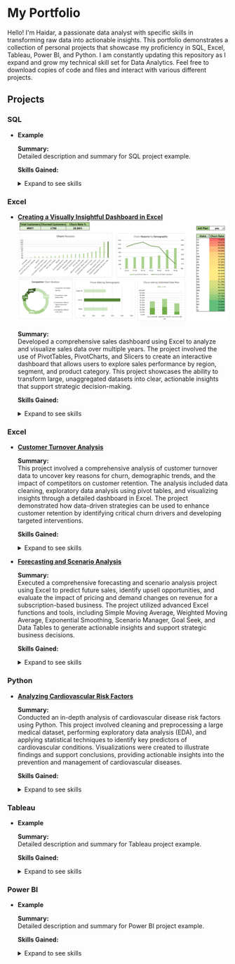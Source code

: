 # My Portfolio

Hello! I'm Haidar, a passionate data analyst with specific skills in transforming raw data into actionable insights. This portfolio demonstrates a collection of personal projects that showcase my proficiency in SQL, Excel, Tableau, Power BI, and Python. I am constantly updating this repository as I expand and grow my technical skill set for Data Analytics. Feel free to download copies of code and files and interact with various different projects.

## Projects

### SQL

- **Example**

  **Summary:**  
  Detailed description and summary for SQL project example.

  **Skills Gained:**  
  <details>
    <summary>Expand to see skills</summary>

  - List the skills gained from this project here.

  </details>
  
### Excel

- **[Creating a Visually Insightful Dashboard in Excel](https://github.com/haidar-qayum/ExcelDashboard)**
  ![Customer Turnover Dashboard](https://raw.githubusercontent.com/haidar-qayum/CustomerTurnover/main/DashboardChurn.png)
  
  **Summary:**  
  Developed a comprehensive sales dashboard using Excel to analyze and visualize sales data over multiple years. The project involved the use of PivotTables, PivotCharts, and Slicers to create an interactive dashboard that allows users to explore sales performance by region, segment, and product category. This project showcases the ability to transform large, unaggregated datasets into clear, actionable insights that support strategic decision-making.

  **Skills Gained:**  
  <details>
    <summary>Expand to see skills</summary>

  - **Data Analysis:** Analyzing a large unaggregated dataset to identify key trends and patterns in sales data.
  - **Excel Proficiency:** Advanced use of Excel features such as PivotTables, PivotCharts, and Slicers for data visualization and interactive reporting.
  - **Data Visualization:** Creating clear and effective visual representations of data to communicate findings.
  - **Dashboard Design:** Designing user-friendly dashboards that allow for dynamic data exploration and enhanced decision-making capabilities.
  - **Attention to Detail:** Ensuring data accuracy and clarity in reports and visualizations.
  - **Problem-Solving:** Utilizing analytical skills to interpret data and provide actionable insights.

  </details>

### Excel

- **[Customer Turnover Analysis](https://github.com/haidar-qayum/CustomerTurnover)**

  **Summary:**  
  This project involved a comprehensive analysis of customer turnover data to uncover key reasons for churn, demographic trends, and the impact of competitors on customer retention. The analysis included data cleaning, exploratory data analysis using pivot tables, and visualizing insights through a detailed dashboard in Excel. The project demonstrated how data-driven strategies can be used to enhance customer retention by identifying critical churn drivers and developing targeted interventions.

  **Skills Gained:**  
  <details>
    <summary>Expand to see skills</summary>

  - **Data Cleaning and Preparation**: Efficiently handled large datasets by removing duplicates, standardizing formats, and converting raw data into structured tables.
  - **Advanced Excel Functions**: Gained proficiency in using `IF` statements, nested `IFs`, and other formulas to manipulate and analyze data effectively.
  - **Pivot Table Analysis**: Developed skills in creating and interpreting pivot tables to explore various dimensions of the data and answer key business questions.
  - **Data Visualization**: Enhanced ability to create compelling visualizations in Excel that communicate complex data insights clearly and effectively.
  - **Dashboard Design**: Built a comprehensive dashboard to present findings in a visually engaging and informative way, enhancing stakeholder understanding and decision-making.
  - **Data-Driven Decision Making**: Learned to derive actionable insights from data analysis, supporting strategic business decisions to reduce customer churn.
  - **Understanding of Customer Behavior**: Developed a deeper understanding of the factors influencing customer turnover and the dynamics of customer retention strategies.
  - **Analytical Thinking and Problem Solving**: Strengthened analytical skills and problem-solving abilities by identifying and addressing key drivers of churn.
  - **Communication of Insights**: Improved skills in communicating data-driven insights to both technical and non-technical stakeholders through visualizations and reports.

  </details>

- **[Forecasting and Scenario Analysis](https://github.com/haidar-qayum/ExcelForecasting)**
  
  **Summary:**  
  Executed a comprehensive forecasting and scenario analysis project using Excel to predict future sales, identify upsell opportunities, and evaluate the impact of pricing and demand changes on revenue for a subscription-based business. The project utilized advanced Excel functions and tools, including Simple Moving Average, Weighted Moving Average, Exponential Smoothing, Scenario Manager, Goal Seek, and Data Tables to generate actionable insights and support strategic business decisions.

  **Skills Gained:**  
  <details>
    <summary>Expand to see skills</summary>

  - **Data Analysis and Forecasting:** Utilized historical sales data to apply various forecasting methods, such as Simple Moving Average, Weighted Moving Average, and Exponential Smoothing, to predict future sales trends.
  - **Scenario Planning:** Developed skills in conducting scenario analysis and sensitivity testing using Excel's Scenario Manager, Goal Seek, and Data Tables to evaluate the impact of different pricing strategies and demand elasticity on business outcomes.
  - **Data Visualization:** Enhanced ability to create clear and compelling visualizations, including charts and graphs, to effectively communicate data trends and forecast outcomes.
  - **Advanced Excel Functions:** Gained proficiency in using Excel functions like `FORECAST.ETS`, `SUMIF`, `COUNTIF`, `SUMIFS`, `COUNTIFS`, `IF`, `VLOOKUP`, and nested `IF` statements for in-depth data analysis and model building.
  - **Strategic Planning and Operational Optimization:** Improved capacity to align inventory and resource planning with forecasted demand, optimizing operational efficiency and minimizing costs.
  - **Problem-Solving and Analytical Thinking:** Leveraged analytical skills to interpret data, assess market sensitivities, and optimize pricing strategies for different customer segments, enhancing strategic decision-making.

  </details>

### Python

- **[Analyzing Cardiovascular Risk Factors](https://nbviewer.org/github/haidar-qayum/Python_Project1/blob/main/CardiovascularProject.ipynb)**
  
  **Summary:**  
  Conducted an in-depth analysis of cardiovascular disease risk factors using Python. This project involved cleaning and preprocessing a large medical dataset, performing exploratory data analysis (EDA), and applying statistical techniques to identify key predictors of cardiovascular conditions. Visualizations were created to illustrate findings and support conclusions, providing actionable insights into the prevention and management of cardiovascular diseases.

  **Skills Gained:**  
  <details>
    <summary>Expand to see skills</summary>

  - **Data Cleaning and Preprocessing:** Handling missing values, outliers, and data normalization to prepare the dataset for analysis.
  - **Exploratory Data Analysis (EDA):** Utilizing Python libraries such as Pandas, NumPy, and Matplotlib to explore data distributions and relationships.
  - **Statistical Analysis:** Applying statistical methods to assess correlations and significance of risk factors.
  - **Data Visualization:** Creating informative plots and charts to effectively communicate data insights and trends.
  - **Python Programming:** Leveraging Python for data manipulation, analysis, and visualization.
  - **Research and Analysis:** Interpreting complex datasets to derive meaningful conclusions about health-related data.

  </details>

### Tableau

- **Example**

  **Summary:**  
  Detailed description and summary for Tableau project example.

  **Skills Gained:**  
  <details>
    <summary>Expand to see skills</summary>

  - List the skills gained from this project here.

  </details>

### Power BI

- **Example**

  **Summary:**  
  Detailed description and summary for Power BI project example.

  **Skills Gained:**  
  <details>
    <summary>Expand to see skills</summary>

  - List the skills gained from this project here.

  </details>

